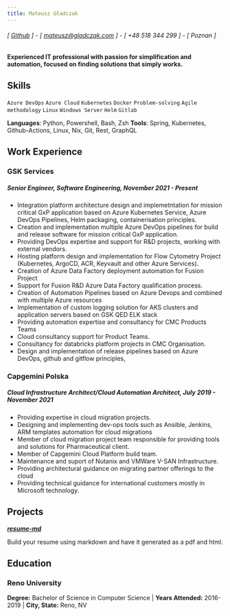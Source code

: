 ```yaml
---
title: Mateusz Gładczak
---
```

###### [ [Github](https://www.github.com/mgladczak) ] - [ mateusz@gladczak.com ] - [ +48 518 344 299 ] - [ Poznan ]
#### Experienced IT professional with passion for simplification and automation, focused on finding solutions that simply works.

## Skills
```Azure DevOps```
```Azure Cloud```
```Kubernetes```
```Docker```
```Problem-solving```
```Agile methodology```
```Linux```
```Windows Server```
```Helm```
```Gitlab```

**Languages**: Python, Powershell, Bash, Zsh
**Tools**: Spring, Kubernetes, Github-Actions, Linux, Nix, Git, Rest, GraphQL

## Work Experience
### GSK Services
##### Senior Engineer, Software Engineering, November 2021 - Present
- Integration platform architecture design and implemetntation for mission critical GxP application based on Azure Kubernetes Service, Azure DevOps Pipelines, Helm packaging, containerisation principles.
- Creation and implementation multiple Azure DevOps pipelines for build and release software for mission critical GxP application.
- Providing DevOps expertise and support for R&D projects, working with external vendors.
- Hosting platform design and implementation for Flow Cytometry Project (Kubernetes, ArgoCD, ACR, Keyvault and other Azure Services).
- Creation of Azure Data Factory deployment automation for Fusion Project
- Support for Fusion R&D Azure Data Factory qualification process.
- Creation of Automation Pipelines based on Azure Devops and combined with multiple Azure resources
- Implementation of custom logging solution for AKS clusters and application servers based on GSK QED ELK stack
- Providing automation expertise and consultancy for CMC Products Teams
- Cloud consultancy support for Product Teams.
- Consultancy for databricks platform projects in CMC Organisation.
- Design and implementation of release pipelines based on Azure DevOps, github and gitflow principles,

### Capgemini Polska
##### Cloud Infrastructure Architect/Cloud Automation Architect, July 2019 - November 2021
- Providing expertise in cloud migration projects.
- Designing and implementing dev-ops tools such as Ansible, Jenkins, ARM templates automation for cloud migrations
- Member of cloud migration project team responsible for providing tools and solutions for Pharmaceutical client.
- Member of Capgemini Cloud Platform build team.
- Maintenance and suport of Nutanix and VMWare V-SAN Infrastructure.
- Providing architectural guidance on migrating partner offerings to the cloud
- Providing technical guidance for international customers mostly in Microsoft technology.


## Projects
**[*resume-md*](http://www.github.com/siph/resume-md)**

Build your resume using markdown and have it generated as a pdf and html.

## Education

### Reno University
**Degree:** Bachelor of Science in Computer Science | **Years Attended:** 2016-2019 | **City, State:** Reno, NV
